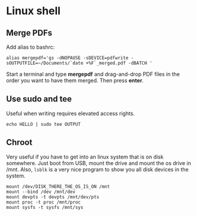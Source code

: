 # Linux shell

Merge PDFs
---

Add alias to bashrc:

```
alias mergepdf='gs -dNOPAUSE -sDEVICE=pdfwrite -sOUTPUTFILE=~/Documents/`date +%F`_merged.pdf -dBATCH '
```

Start a terminal and type __mergepdf__ and drag-and-drop PDF files in the order you want to have them merged. Then press __enter__.

Use sudo and tee
---

Useful when writing requires elevated access rights.

```
echo HELLO | sudo tee OUTPUT
```

Chroot
---

Very useful if you have to get into an linux system that is on disk somewhere. Just boot from USB, mount the drive and mount the os drive in /mnt. Also, ```lsblk``` is a very nice program to show you all disk devices in the system.

```
mount /dev/DISK_THERE_THE_OS_IS_ON /mnt
mount --bind /dev /mnt/dev 
mount devpts -t devpts /mnt/dev/pts
mount proc -t proc /mnt/proc
mount sysfs -t sysfs /mnt/sys
```